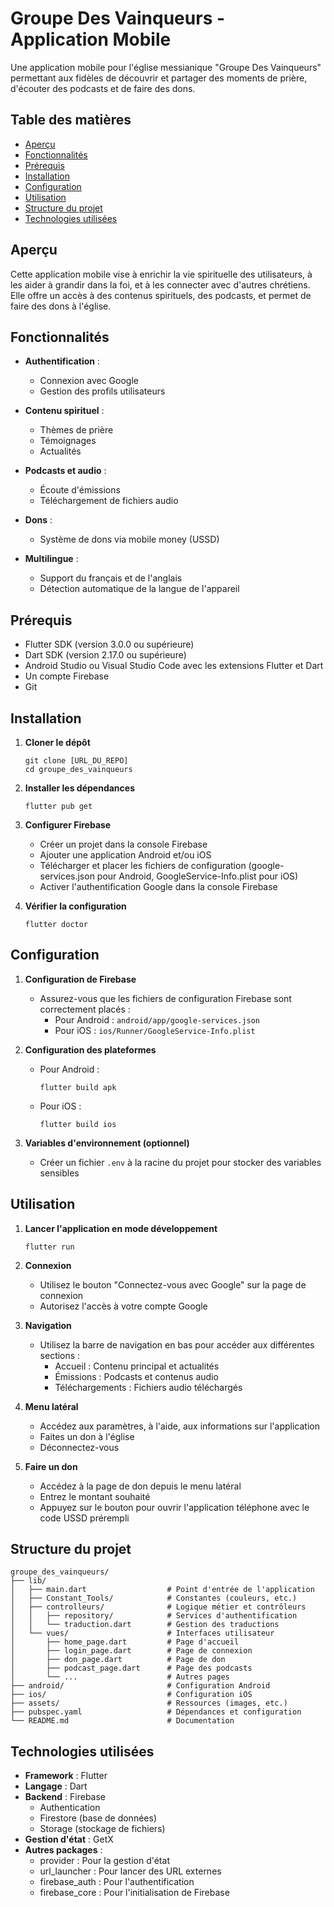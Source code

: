 # Groupe Des Vainqueurs - Application Mobile

Une application mobile pour l'église messianique "Groupe Des Vainqueurs" permettant aux fidèles de découvrir et partager des moments de prière, d'écouter des podcasts et de faire des dons.

## Table des matières

- [Aperçu](#aperçu)
- [Fonctionnalités](#fonctionnalités)
- [Prérequis](#prérequis)
- [Installation](#installation)
- [Configuration](#configuration)
- [Utilisation](#utilisation)
- [Structure du projet](#structure-du-projet)
- [Technologies utilisées](#technologies-utilisées)

## Aperçu

Cette application mobile vise à enrichir la vie spirituelle des utilisateurs, à les aider à grandir dans la foi, et à les connecter avec d'autres chrétiens. Elle offre un accès à des contenus spirituels, des podcasts, et permet de faire des dons à l'église.

## Fonctionnalités

- **Authentification** :
  - Connexion avec Google
  - Gestion des profils utilisateurs

- **Contenu spirituel** :
  - Thèmes de prière
  - Témoignages
  - Actualités

- **Podcasts et audio** :
  - Écoute d'émissions
  - Téléchargement de fichiers audio

- **Dons** :
  - Système de dons via mobile money (USSD)

- **Multilingue** :
  - Support du français et de l'anglais
  - Détection automatique de la langue de l'appareil

## Prérequis

- Flutter SDK (version 3.0.0 ou supérieure)
- Dart SDK (version 2.17.0 ou supérieure)
- Android Studio ou Visual Studio Code avec les extensions Flutter et Dart
- Un compte Firebase
- Git

## Installation

1. **Cloner le dépôt**
   ```
   git clone [URL_DU_REPO]
   cd groupe_des_vainqueurs
   ```

2. **Installer les dépendances**
   ```
   flutter pub get
   ```

3. **Configurer Firebase**
   - Créer un projet dans la console Firebase
   - Ajouter une application Android et/ou iOS
   - Télécharger et placer les fichiers de configuration (google-services.json pour Android, GoogleService-Info.plist pour iOS)
   - Activer l'authentification Google dans la console Firebase

4. **Vérifier la configuration**
   ```
   flutter doctor
   ```

## Configuration

1. **Configuration de Firebase**
   - Assurez-vous que les fichiers de configuration Firebase sont correctement placés :
     - Pour Android : `android/app/google-services.json`
     - Pour iOS : `ios/Runner/GoogleService-Info.plist`

2. **Configuration des plateformes**
   - Pour Android :
     ```
     flutter build apk
     ```
   - Pour iOS :
     ```
     flutter build ios
     ```

3. **Variables d'environnement (optionnel)**
   - Créer un fichier `.env` à la racine du projet pour stocker des variables sensibles

## Utilisation

1. **Lancer l'application en mode développement**
   ```
   flutter run
   ```

2. **Connexion**
   - Utilisez le bouton "Connectez-vous avec Google" sur la page de connexion
   - Autorisez l'accès à votre compte Google

3. **Navigation**
   - Utilisez la barre de navigation en bas pour accéder aux différentes sections :
     - Accueil : Contenu principal et actualités
     - Émissions : Podcasts et contenus audio
     - Téléchargements : Fichiers audio téléchargés

4. **Menu latéral**
   - Accédez aux paramètres, à l'aide, aux informations sur l'application
   - Faites un don à l'église
   - Déconnectez-vous

5. **Faire un don**
   - Accédez à la page de don depuis le menu latéral
   - Entrez le montant souhaité
   - Appuyez sur le bouton pour ouvrir l'application téléphone avec le code USSD prérempli

## Structure du projet

```
groupe_des_vainqueurs/
├── lib/
│   ├── main.dart                  # Point d'entrée de l'application
│   ├── Constant_Tools/            # Constantes (couleurs, etc.)
│   ├── controlleurs/              # Logique métier et contrôleurs
│   │   ├── repository/            # Services d'authentification
│   │   └── traduction.dart        # Gestion des traductions
│   └── vues/                      # Interfaces utilisateur
│       ├── home_page.dart         # Page d'accueil
│       ├── login_page.dart        # Page de connexion
│       ├── don_page.dart          # Page de don
│       ├── podcast_page.dart      # Page des podcasts
│       └── ...                    # Autres pages
├── android/                       # Configuration Android
├── ios/                           # Configuration iOS
├── assets/                        # Ressources (images, etc.)
├── pubspec.yaml                   # Dépendances et configuration
└── README.md                      # Documentation
```

## Technologies utilisées

- **Framework** : Flutter
- **Langage** : Dart
- **Backend** : Firebase
  - Authentication
  - Firestore (base de données)
  - Storage (stockage de fichiers)
- **Gestion d'état** : GetX
- **Autres packages** :
  - provider : Pour la gestion d'état
  - url_launcher : Pour lancer des URL externes
  - firebase_auth : Pour l'authentification
  - firebase_core : Pour l'initialisation de Firebase